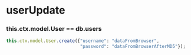 # userUpdate

### this.ctx.model.User == db.users

```javascript
this.ctx.model.User.create({"username": "dataFromBrowser", 
                            "password": "dataFromBrowserAfterMD5"});
```

